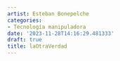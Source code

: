 ```yaml
---
artist: Esteban Bonepelche
categories:
- Tecnología manipuladora
date: '2023-11-28T14:16:29.481333'
draft: true
title: laOtraVerdad
---
```

